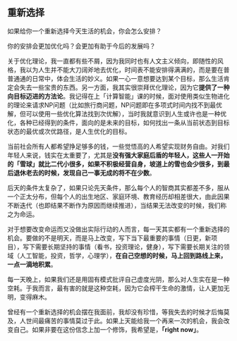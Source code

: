 ## 重新选择

如果给你一个重新选择今天生活的机会，你会怎么安排？

你的安排会更加优化吗？会更加有助于今后的发展吗？

关于优化理论，我一直都有些不屑，因为我同时也有人文主义倾向，即随性的风格，我以为人生并不能大刀阔斧地去优化，时间表不能安排得满满的，而是要在普普通通的日常中，体会生活的妙义。如果一心一意想要达到某个目标，那么生活肯定会失去一些宝贵的东西。另一方面，我其实很崇拜优化理论，因为它**提供了一种向目标迈进的方法论**。我记得在上「计算智能」课的时候，面对使用类似生物进化的理论来请求NP问题（比如旅行商问题，NP问题即在多项式时间内找不到最优解，但可以使用一些优化算法找到次优解），当时我就意识到人生或许也是一种优化，各种已经得到的条件，面向的是未来的目标，如何找出一条从当前状态到目标状态的最优或次优路径，是人生优化的目标。

当前社会所有人都希望挣足够多的钱，一些觉悟高的人希望实现财务自由。对我们年轻人来说，钱实在太重要了，尤其是**没有强大家庭后盾的年轻人，这些人一开始的「雪球」就比二代小很多，如果不积极经营自身，坡道上的雪也会少很多，到最后退休老去的时候，发现自己一事无成的将不在少数**。

后天的条件太复杂了，如果只论先天条件，那么每个人的智商其实都差不多，服从一个正太分布，但每个人的出生地区、家庭环境、教育经历却相差很大，由此因果不断迭代（也即结果不断作为原因而继续推进），当结果无法改变的时候，我们称之为命运。

对于想要改变命运而又没做出实际行动的人而言，每一天其实都有一个重新选择的机会。要做的不是明天，而是马上改变，写下当下最重要的事情（日更，新项目），写下需要长期坚持的事情（看书，投资理论，健身），写下需要长期关注的领域（人工智能，投资，哲学，心理学），**在自己空想的时候，马上回到路线上来，一点一滴地积累**。

每一天晚上，如果我们还是用固有模式批评自己虚度光阴，那么对人生实在是一种空耗。于我而言，最有害的就是这种空耗，因为它会榨干生命的激情，让人更加无明，变得麻木。

曾经有一个重新选择的机会摆在我面前，我却没有珍惜，等我失去的时候才后悔莫及，人世间最痛苦的事情莫过于此。如果上天能给我一个再来一次的机会，我会改变自己。如果非要在这份信念上加一个修饰，我希望是，**「right now」**。